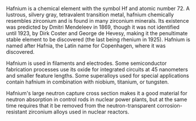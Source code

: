﻿Hafnium is a chemical element with the symbol Hf and atomic number 72. A lustrous, silvery gray, tetravalent transition metal, hafnium chemically resembles zirconium and is found in many zirconium minerals. Its existence was predicted by Dmitri Mendeleev in 1869, though it was not identified until 1923, by Dirk Coster and George de Hevesy, making it the penultimate stable element to be discovered (the last being rhenium in 1925). Hafnium is named after Hafnia, the Latin name for Copenhagen, where it was discovered.

Hafnium is used in filaments and electrodes. Some semiconductor fabrication processes use its oxide for integrated circuits at 45 nanometers and smaller feature lengths. Some superalloys used for special applications contain hafnium in combination with niobium, titanium, or tungsten.

Hafnium's large neutron capture cross section makes it a good material for neutron absorption in control rods in nuclear power plants, but at the same time requires that it be removed from the neutron-transparent corrosion-resistant zirconium alloys used in nuclear reactors.
